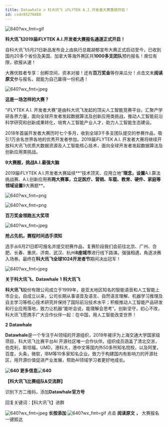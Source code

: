 ```yaml
---
title: Datawhale x 科大讯飞 iFLYTEK A.I.开发者大赛重磅开启！
id: csdn95276860
---
```


![640?wx_fmt=gif](../img/c600a909d093b24a9bfc5296741cc077.png)

**科大讯飞2019届iFLYTEK A.I.开发者大赛报名通道正式开启！**

自科大讯飞5月21日新品发布会上由执行总裁胡郁宣布大赛正式启动至今，已收到国内20多个省份及美国、加拿大等海外赛区共**1000多支团队**预约报名！席位有限，欲报从速！

大赛优胜者专享：创孵空间，资本对接！还有**百万奖金**等你来瓜分！点击文末**阅读原文**参与报名，就能为自己赢得一份机遇！

![640?wx_fmt=jpeg](../img/2d9bf80388ecc2b6989c2f166851fe17.png)

**这是一场怎样的大赛？**

“iFLYTEK A.I. 开发者大赛”是由科大讯飞发起的顶尖人工智能竞赛平台。汇聚产学研各界力量，面向全球开发者发起数据算法及创新应用类挑战，推动人工智能前沿科学研究和创新成果转化，培育人工智能产业人才，助力人工智能生态建设。

2018年首届开发者大赛历时七个多月，收到全球3千多支团队提交的参赛作品，吸引1万余名世界各地的优秀开发者参加。2019届iFLYTEK A.I. 开发者大赛将继续开放科大讯飞优质大数据资源及人工智能核心技术，面向全球开发者发起数据算法及创新应用类挑战。

**9大赛题，挑战A.I.最强大脑**

2019届iFLYTEK A.I.开发者大赛延续**“技术顶天、应用立地”**理念，设置**A.I.算法挑战赛、A.I.创新应用赛**两大赛事，立足医疗、营销、车载、教育、硬件、家庭等领域设置**9大赛题**。

![640?wx_fmt=png](../img/e264cfd0b8adbd4d18d9147759660c00.png)

![640?wx_fmt=png](../img/b17247990f4e0b21dae44195fe317598.png)

**百万奖金领跑五大奖项**

![640?wx_fmt=jpeg](../img/70c0578ccfae802e1d9fe7f5b9d60dce.png)

**抢占先机，赛程时间选手须知**

选手从6月21日即可报名并提交初赛作品，复赛阶段我们会前往北京、广州、合肥、长春、重庆、济南、武汉、杭州**8座城市**进行线下路演。强强相遇，角逐决赛入场券。最终在**科大讯飞全球1024开发者节**期间决出冠军！

![640?wx_fmt=jpeg](../img/a0e0ffcecf404f8ed3d571ac8db912c2.png "undefined")

**关于科大讯飞、Datawhale**
**1**
**科大讯飞**

**科大讯飞**股份有限公司成立于1999年，是亚太地区知名的智能语音和人工智能上市企业。自成立以来，公司长期从事语音及语言、自然语言理解、机器学习推理及自主学习等核心技术研究并保持了国际前沿技术水平；积极推动人工智能产品研发和行业应用落地，致力让机器“能听会说，能理解会思考”。创新坚守，初心不改，科大讯飞愿携手广大合作伙伴一起：在中国，用人工智能改变世界！

**2** **Datawhale**

**Datawhale**是一个专注于AI领域的开源组织，2019年被评为上海交通大学国家级项目，科大讯飞比赛平台AI 开源社区唯一合作伙伴。组织成员涵盖了清北交浙，伯克利，斯坦福，UMD，港科大，港中文等国内外50多所知名院校，以及阿里，百度，头条，微软，IBM等10多家知名企业。致力于构建国内有影响力的开源社区，用开源价值促进产业发展，帮助AI领域学习者更好地成长。

**![640](../img/eb3259c96289b29cee6e4c4f39956239.png) 更多信息![640](../img/3802bd1f643674235974c22e95c4639c.png)**

**【****科大讯飞比赛组队&交流群****】**

识别下方二维码，添加**Datawhale官方号**

回复关键词：【科大讯飞】进群

![640?wx_fmt=jpeg](../img/6d2de1eea37c9dc71f21f5b75f2d217f.png "undefined") **长按添加** ![640?wx_fmt=gif](../img/89d7c5f190a817e2f6c7446d5c433ac2.png) 点击 **阅读原文** **，** 大赛报名一键抵达